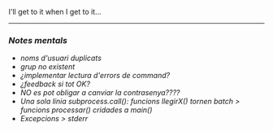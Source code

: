 I'll get to it when I get to it...

---

### *Notes mentals*

- *noms d'usuari duplicats*
- *grup no existent*
- *¿implementar lectura d'errors de command?*
- *¿feedback si tot OK?*
- *NO es pot obligar a canviar la contrasenya????*
- *Una sola línia subprocess.call(): funcions llegirX() tornen batch > funcions processar() cridades a main()*
- *Excepcions > stderr*